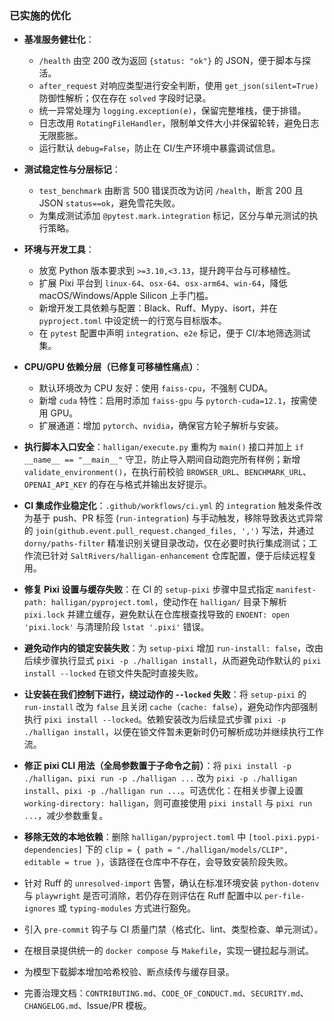 ### 已实施的优化

- **基准服务健壮化**：
  - `/health` 由空 200 改为返回 `{status: "ok"}` 的 JSON，便于脚本与探活。
  - `after_request` 对响应类型进行安全判断，使用 `get_json(silent=True)` 防御性解析；仅在存在 `solved` 字段时记录。
  - 统一异常处理为 `logging.exception(e)`，保留完整堆栈，便于排错。
  - 日志改用 `RotatingFileHandler`，限制单文件大小并保留轮转，避免日志无限膨胀。
  - 运行默认 `debug=False`，防止在 CI/生产环境中暴露调试信息。

- **测试稳定性与分层标记**：
  - `test_benchmark` 由断言 500 错误页改为访问 `/health`，断言 200 且 JSON `status==ok`，避免雪花失败。
  - 为集成测试添加 `@pytest.mark.integration` 标记，区分与单元测试的执行策略。

- **环境与开发工具**：
  - 放宽 Python 版本要求到 `>=3.10,<3.13`，提升跨平台与可移植性。
  - 扩展 Pixi 平台到 `linux-64`、`osx-64`、`osx-arm64`、`win-64`，降低 macOS/Windows/Apple Silicon 上手门槛。
  - 新增开发工具依赖与配置：Black、Ruff、Mypy、isort，并在 `pyproject.toml` 中设定统一的行宽与目标版本。
  - 在 `pytest` 配置中声明 `integration`、`e2e` 标记，便于 CI/本地筛选测试集。

- **CPU/GPU 依赖分层（已修复可移植性痛点）**：
  - 默认环境改为 CPU 友好：使用 `faiss-cpu`，不强制 CUDA。
  - 新增 `cuda` 特性：启用时添加 `faiss-gpu` 与 `pytorch-cuda=12.1`，按需使用 GPU。
  - 扩展通道：增加 `pytorch`、`nvidia`，确保官方轮子解析与安装。
- **执行脚本入口安全**：`halligan/execute.py` 重构为 `main()` 接口并加上 `if __name__ == "__main__"` 守卫，防止导入期间自动跑完所有样例；新增 `validate_environment()`，在执行前校验 `BROWSER_URL`、`BENCHMARK_URL`、`OPENAI_API_KEY` 的存在与格式并输出友好提示。
- **CI 集成作业稳定化**：`.github/workflows/ci.yml` 的 `integration` 触发条件改为基于 push、PR 标签 (`run-integration`) 与手动触发，移除导致表达式异常的 `join(github.event.pull_request.changed_files, ',')` 写法，并通过 `dorny/paths-filter` 精准识别关键目录改动，仅在必要时执行集成测试；工作流已针对 `SaltRivers/halligan-enhancement` 仓库配置，便于后续远程复用。

- **修复 Pixi 设置与缓存失败**：在 CI 的 `setup-pixi` 步骤中显式指定 `manifest-path: halligan/pyproject.toml`，使动作在 `halligan/` 目录下解析 `pixi.lock` 并建立缓存，避免默认在仓库根查找导致的 `ENOENT: open 'pixi.lock'` 与清理阶段 `lstat '.pixi'` 错误。

- **避免动作内的锁定安装失败**：为 `setup-pixi` 增加 `run-install: false`，改由后续步骤执行显式 `pixi -p ./halligan install`，从而避免动作默认的 `pixi install --locked` 在锁文件失配时直接失败。
 
- **让安装在我们控制下进行，绕过动作的 `--locked` 失败**：将 `setup-pixi` 的 `run-install` 改为 `false` 且关闭 `cache`（`cache: false`），避免动作内部强制执行 `pixi install --locked`。依赖安装改为后续显式步骤 `pixi -p ./halligan install`，以便在锁文件暂未更新时仍可解析成功并继续执行工作流。

- **修正 pixi CLI 用法（全局参数置于子命令之前）**：将 `pixi install -p ./halligan`、`pixi run -p ./halligan ...` 改为 `pixi -p ./halligan install`、`pixi -p ./halligan run ...`。可选优化：在相关步骤上设置 `working-directory: halligan`，则可直接使用 `pixi install` 与 `pixi run ...`，减少参数重复。

- **移除无效的本地依赖**：删除 `halligan/pyproject.toml` 中 `[tool.pixi.pypi-dependencies]` 下的 `clip = { path = "./halligan/models/CLIP", editable = true }`，该路径在仓库中不存在，会导致安装阶段失败。

- 针对 Ruff 的 `unresolved-import` 告警，确认在标准环境安装 `python-dotenv` 与 `playwright` 是否可消除，若仍存在则评估在 Ruff 配置中以 `per-file-ignores` 或 `typing-modules` 方式进行豁免。

- 引入 `pre-commit` 钩子与 CI 质量门禁（格式化、lint、类型检查、单元测试）。
- 在根目录提供统一的 `docker compose` 与 `Makefile`，实现一键拉起与测试。
- 为模型下载脚本增加哈希校验、断点续传与缓存目录。
- 完善治理文档：`CONTRIBUTING.md`、`CODE_OF_CONDUCT.md`、`SECURITY.md`、`CHANGELOG.md`、Issue/PR 模板。
